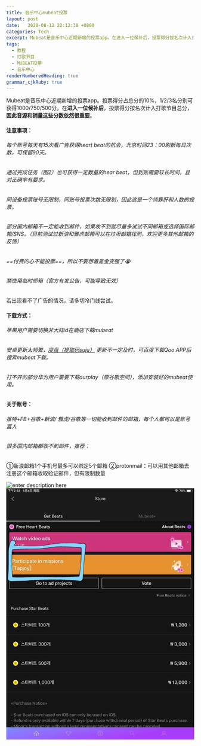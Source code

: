 ```yaml
---
title: 音乐中心mubeat投票
layout: post
date:   2020-08-12 22:12:30 +0800
categories: Tech
excerpt: Mubeat是音乐中心近期新增的投票app。在进入一位候补后，投票得分按名次计入打歌节目总分，因此音源和销量这些分数依然很重要。
tags:
  - 教程
  - 打歌节目
  - MUBEAT投票
  - 音乐中心
renderNumberedHeading: true
grammar_cjkRuby: true
---
```


Mubeat是音乐中心近期新增的投票app。投票得分占总分的10%，1/2/3名分别可获得1000/750/500分。在**进入一位候补后**，投票得分按名次计入打歌节目总分，**因此音源和销量这些分数依然很重要**。

#### 注意事项：

###### 每个账号每天有15次看广告获得heart beat的机会，北京时间23：00刷新每日次数，可保留90天。
###### 通过完成任务（图2）也可获得一定数量的hear beat，但到账需要较长时间，且对正确率有要求。
###### 同设备投票账号无限制，同账号投票次数无限制，因此这是一个纯靠肝和人数的投票。
###### 部分国内邮箱不一定能收到邮件，如果收不到就尽量多试试不同邮箱或选择国际邮箱/SNS。（目前测试过新浪和雅虎邮箱可以在垃圾邮箱找到，欢迎更多其他邮箱的反馈）
###### ==付费的心不能投票==，所以不要想着氪金变强了😭
###### 🈲使用临时邮箱（官方有发公告，可能导致无效）
若出现看不了广告的情况，请多切冷门线尝试。

 #### 下载方式：

###### 苹果用户需要切换非大陆id在商店下载mubeat
###### 安卓更新太频繁，[度盘（提取码suju）](https://pan.baidu.com/s/19xXZmG-SM_nCxp82VkmDlQ) 更新不一定及时，可百度下载Qoo APP后搜索mubeat下载。
###### 打不开的部分华为用户需要下载ourplay（原谷歌空间），添加安装好的mubeat使用。

#### 关于账号：
######  推特+FB+谷歌+新浪/ 雅虎/谷歌等一切能收到邮件的邮箱，每个人都可以是账号富人
###### 很多国内邮箱都收不到邮件，推荐：
①新浪邮箱1个手机号最多可以绑定5个邮箱
②protonmail：可以用其他邮箱去注册这个邮箱收取验证邮件，但有限制数量

![enter description here](https://github.com/plxd1106/plxd1106.github.io/blob/gh-pages/_posts/images/mubeat.jpg?raw=true)
![enter description here](https://github.com/plxd1106/plxd1106.github.io/blob/gh-pages/_posts/images/mubeat2.jpg?raw=true)

